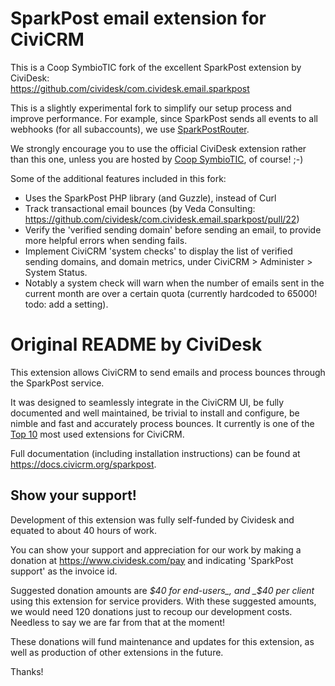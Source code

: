 # SparkPost email extension for CiviCRM

This is a Coop SymbioTIC fork of the excellent SparkPost extension by CiviDesk:  
https://github.com/cividesk/com.cividesk.email.sparkpost

This is a slightly experimental fork to simplify our setup process and improve
performance. For example, since SparkPost sends all events to all
webhooks (for all subaccounts), we use [SparkPostRouter](https://github.com/coopsymbiotic/coop.symbiotic.sparkpostrouter).

We strongly encourage you to use the official CiviDesk extension rather than this one,
unless you are hosted by [Coop SymbioTIC](https://www.symbiotic.coop/en), of course! ;-)

Some of the additional features included in this fork:

* Uses the SparkPost PHP library (and Guzzle), instead of Curl
* Track transactional email bounces (by Veda Consulting: https://github.com/cividesk/com.cividesk.email.sparkpost/pull/22)
* Verify the 'verified sending domain' before sending an email, to provide more helpful errors when sending fails.
* Implement CiviCRM 'system checks' to display the list of verified sending domains, and domain metrics, under CiviCRM > Administer > System Status.
* Notably a system check will warn when the number of emails sent in the current month are over a certain quota (currently hardcoded to 65000! todo: add a setting).

# Original README by CiviDesk

This extension allows CiviCRM to send emails and process bounces through the SparkPost service.

It was designed to seamlessly integrate in the CiviCRM UI, be fully documented and well maintained, be trivial to install and configure, be nimble and fast and accurately process bounces.
It currently is one of the [Top 10](https://stats.civicrm.org/?tab=sites) most used extensions for CiviCRM.

Full documentation (including installation instructions) can be found at https://docs.civicrm.org/sparkpost.

## Show your support!

Development of this extension was fully self-funded by Cividesk and equated to about 40 hours of work.

You can show your support and appreciation for our work by making a donation at https://www.cividesk.com/pay and indicating 'SparkPost support' as the invoice id.

Suggested donation amounts are _$40 for end-users_, and _$40 per client_ using this extension for service providers. With these suggested amounts, we would need 120 donations just to recoup our development costs. Needless to say we are far from that at the moment!

These donations will fund maintenance and updates for this extension, as well as production of other extensions in the future.

Thanks!
